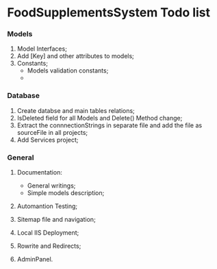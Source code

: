 # FoodSupplementsSystem Todo list

### Models ###
1. Model Interfaces;
1. Add [Key] and other attributes to models;
1. Constants;
	- Models validation constants;
	- 
### Database ###
1. Create databse and main tables relations;
1. IsDeleted field for all Models and Delete() Method change;
1. Extract the connnectionStrings in separate file and add the file as sourceFile in all projects;
1. Add Services project;

### General ###
1. Documentation:
	- General writings;
	- Simple models description;
1. Automantion Testing;
1. Sitemap file and navigation;

1. Local IIS Deployment;
1. Rowrite and Redirects;
1. AdminPanel.

